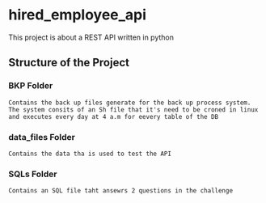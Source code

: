 # hired_employee_api

This project is about a REST API written in python

## Structure of the Project


### BKP Folder
    Contains the back up files generate for the back up process system.
    The system consits of an Sh file that it's need to be croned in linux and executes every day at 4 a.m for eevery table of the DB


### data_files Folder
    Contains the data tha is used to test the API


### SQLs Folder
    Contains an SQL file taht ansewrs 2 questions in the challenge

